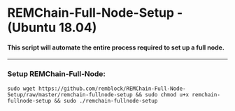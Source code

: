 # REMChain-Full-Node-Setup - (Ubuntu 18.04)

#### This script will automate the entire process required to set up a full node.

***

### Setup REMChain-Full-Node:

```
sudo wget https://github.com/remblock/REMChain-Full-Node-Setup/raw/master/remchain-fullnode-setup && sudo chmod u+x remchain-fullnode-setup && sudo ./remchain-fullnode-setup
```
